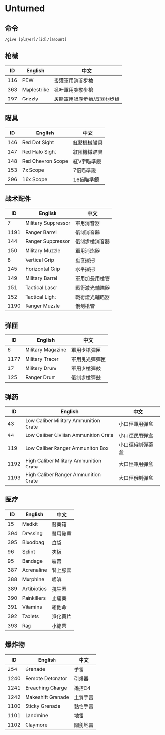 # Unturned

## 命令

```
/give [player]/[id]/[amount]
```

## 枪械

| ID  | English     | 中文 |
| --- | ----------- | --- |
| 116 | PDW         | 蜜獾軍用消音步槍
| 363 | Maplestrike | 枫叶軍用突擊步槍
| 297 | Grizzly     | 灰熊軍用狙擊步槍/反器材步槍

## 瞄具

| ID  | English     | 中文 |
| --- | ----------- | --- |
| 146 | Red Dot Sight       | 紅點機械瞄具
| 147 | Red Halo Sight      | 紅圈機械瞄具
| 148 | Red Chevron Scope   | 紅V字瞄準鏡
| 153 | 7x Scope            | 7倍瞄準鏡
| 296 | 16x Scope           | 16倍瞄準鏡

## 战术配件

| ID   | English     | 中文 |
| ---- | ----------- | --- |
| 7    | Military Suppressor | 軍用消音器
| 1191 | Ranger Barrel       | 俄制消音器
| 144  | Ranger Suppressor   | 俄制步槍消音器
| 150  | Military Muzzle     | 軍用消焰器
| 8    | Vertical Grip       | 垂直握把
| 145  | Horizontal Grip     | 水平握把
| 149  | Military Barrel     | 軍用加長用槍管
| 151  | Tactical Laser      | 戰術激光輔瞄器
| 152  | Tactical Light      | 戰術燈光輔瞄器
| 1190 | Ranger Muzzle       | 俄制槍管

## 弹匣

| ID   | English     | 中文 |
| ---- | ----------- | --- |
| 6    | Military Magazine | 軍用步槍彈匣
| 1177 | Military Tracer   | 軍用曳光彈彈匣
| 17   | Military Drum     | 軍用步槍彈鼓
| 125  | Ranger Drum       | 俄制步槍彈鼓

## 弹药

| ID  | English     | 中文 |
| --- | ----------- | --- |
| 43  | Low Caliber Military Ammunition Crate   | 小口徑軍用彈盒
| 44  | Low Caliber Civilian Ammunition Crate   | 小口徑民用彈盒
| 119 | Low Caliber Ranger Ammuniton Box        | 小口徑俄制彈藥盒
| 1192 | High Caliber Military Ammunition Crate | 大口徑軍用彈盒
| 1193 | High Caliber Ranger Ammunition Crate   | 大口徑俄制彈盒

## 医疗

| ID  | English     | 中文 |
| --- | ----------- | --- |
| 15  | Medkit      | 醫藥箱
| 394 | Dressing    | 醫用繃帶
| 395 | Bloodbag    | 血袋
| 96  | Splint      | 夾板
| 95  | Bandage     | 繃帶
| 387 | Adrenaline  | 腎上腺素
| 388 | Morphine    | 嗎啡
| 389 | Antibiotics | 抗生素
| 390 | Painkillers | 止痛藥
| 391 | Vitamins    | 維他命
| 392 | Tablets     | 淨化藥片
| 393 | Rag         | 小繃帶

## 爆炸物

| ID  | English     | 中文 |
| --- | ----------- | --- |
| 254  | Grenade           | 手雷
| 1240 | Remote Detonator  | 引爆器
| 1241 | Breaching Charge  | 遙控C4
| 1242 | Makeshift Grenade | 土質手雷
| 1100 | Sticky Grenade    | 黏性手雷
| 1101 | Landmine          | 地雷
| 1102 | Claymore          | 闊劍地雷
